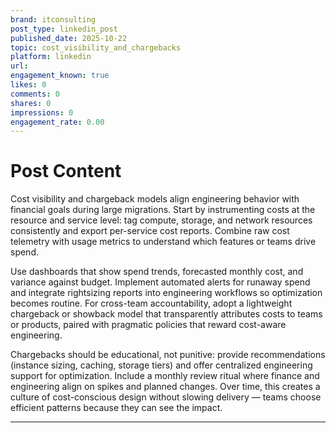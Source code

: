 ```yaml
---
brand: itconsulting
post_type: linkedin_post
published_date: 2025-10-22
topic: cost_visibility_and_chargebacks
platform: linkedin
url: 
engagement_known: true
likes: 0
comments: 0
shares: 0
impressions: 0
engagement_rate: 0.00
---
```


<!-- REAL POST - Generated 2025-10-22 -->
<!-- Collection Date: 2025-10-28 -->
<!-- Collection Method: Generated for marketing corpus -->

# Post Content

Cost visibility and chargeback models align engineering behavior with financial goals during large migrations. Start by instrumenting costs at the resource and service level: tag compute, storage, and network resources consistently and export per-service cost reports. Combine raw cost telemetry with usage metrics to understand which features or teams drive spend.

Use dashboards that show spend trends, forecasted monthly cost, and variance against budget. Implement automated alerts for runaway spend and integrate rightsizing reports into engineering workflows so optimization becomes routine. For cross-team accountability, adopt a lightweight chargeback or showback model that transparently attributes costs to teams or products, paired with pragmatic policies that reward cost-aware engineering.

Chargebacks should be educational, not punitive: provide recommendations (instance sizing, caching, storage tiers) and offer centralized engineering support for optimization. Include a monthly review ritual where finance and engineering align on spikes and planned changes. Over time, this creates a culture of cost-conscious design without slowing delivery — teams choose efficient patterns because they can see the impact.

---
